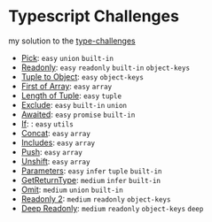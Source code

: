 
# Typescript Challenges

my solution to the [type-challenges](https://github.com/type-challenges/type-challenges)

- [Pick](./src/challenges/pick.ts): `easy` `union` `built-in`
- [Readonly](./src/challenges/readonly.ts): `easy` `readonly` `built-in` `object-keys`
- [Tuple to Object](./src/challenges/tuple-to-object.ts): `easy` `object-keys`
- [First of Array](./src/challenges/first-of-array.ts): `easy` `array`
- [Length of Tuple](./src/challenges/length-of-tuple.ts): `easy` `tuple`
- [Exclude](./src/challenges/exclude.ts): `easy` `built-in` `union`
- [Awaited](./src/challenges/awaited.ts): `easy` `promise` `built-in`
- [If](./src/challenges/If.ts): : `easy` `utils`
- [Concat](./src/challenges/concat.ts): `easy` `array`
- [Includes](./src/challenges/include.ts): `easy` `array`
- [Push](./src/challenges/push.ts): `easy` `array`
- [Unshift](./src/challenges/unshift.ts): `easy` `array`
- [Parameters](./src/challenges/parameters.ts): `easy` `infer` `tuple` `built-in`
- [GetReturnType](./src/challenges/get-return-type.ts): `medium` `infer` `built-in`
- [Omit](./src/challenes/omit.ts): `medium` `union` `built-in`
- [Readonly 2](./src/challenges/readonly-2.ts): `medium` `readonly` `object-keys`
- [Deep Readonly](./src/challenges/deep-readonly.ts): `medium` `readonly` `object-keys` `deep`
